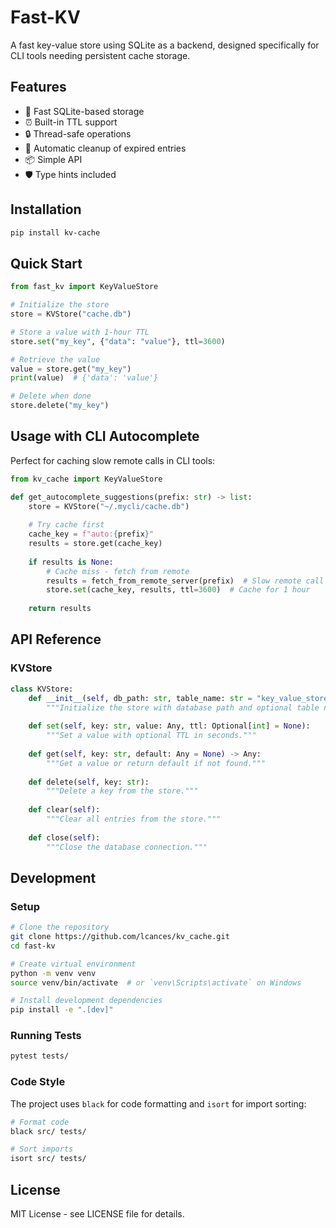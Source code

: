 # Fast-KV

A fast key-value store using SQLite as a backend, designed specifically for CLI tools needing persistent cache storage.

## Features

- 🚀 Fast SQLite-based storage
- ⏰ Built-in TTL support
- 🔒 Thread-safe operations
- 🧹 Automatic cleanup of expired entries
- 📦 Simple API
- 🛡️ Type hints included

## Installation

```bash
pip install kv-cache
```

## Quick Start

```python
from fast_kv import KeyValueStore

# Initialize the store
store = KVStore("cache.db")

# Store a value with 1-hour TTL
store.set("my_key", {"data": "value"}, ttl=3600)

# Retrieve the value
value = store.get("my_key")
print(value)  # {'data': 'value'}

# Delete when done
store.delete("my_key")
```

## Usage with CLI Autocomplete

Perfect for caching slow remote calls in CLI tools:

```python
from kv_cache import KeyValueStore

def get_autocomplete_suggestions(prefix: str) -> list:
    store = KVStore("~/.mycli/cache.db")
    
    # Try cache first
    cache_key = f"auto:{prefix}"
    results = store.get(cache_key)
    
    if results is None:
        # Cache miss - fetch from remote
        results = fetch_from_remote_server(prefix)  # Slow remote call
        store.set(cache_key, results, ttl=3600)  # Cache for 1 hour
    
    return results
```

## API Reference

### KVStore

```python
class KVStore:
    def __init__(self, db_path: str, table_name: str = "key_value_store"):
        """Initialize the store with database path and optional table name."""
        
    def set(self, key: str, value: Any, ttl: Optional[int] = None):
        """Set a value with optional TTL in seconds."""
        
    def get(self, key: str, default: Any = None) -> Any:
        """Get a value or return default if not found."""
        
    def delete(self, key: str):
        """Delete a key from the store."""
        
    def clear(self):
        """Clear all entries from the store."""
        
    def close(self):
        """Close the database connection."""
```

## Development

### Setup

```bash
# Clone the repository
git clone https://github.com/lcances/kv_cache.git
cd fast-kv

# Create virtual environment
python -m venv venv
source venv/bin/activate  # or `venv\Scripts\activate` on Windows

# Install development dependencies
pip install -e ".[dev]"
```

### Running Tests

```bash
pytest tests/
```

### Code Style

The project uses `black` for code formatting and `isort` for import sorting:

```bash
# Format code
black src/ tests/

# Sort imports
isort src/ tests/
```

## License

MIT License - see LICENSE file for details.